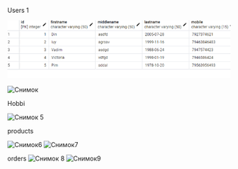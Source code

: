 Users 1

![image](https://raw.githubusercontent.com/Jsttta/Jsttta/main/Снимок%204.PNG)

![Снимок](https://github.com/Jsttta/Jsttta/assets/145556802/3cf5247e-dbff-463a-a04e-567eb2b6e0c8)

Hobbi

![Снимок 5](https://github.com/Jsttta/Jsttta/assets/145556802/1de1735a-904c-4833-8148-5f1b794e126f)

products

![Снимок6](https://github.com/Jsttta/Jsttta/assets/145556802/86057507-e087-4372-80af-331a29940c77)
![Снимок7](https://github.com/Jsttta/Jsttta/assets/145556802/89f1c039-656f-4011-ae9f-654e0922eb83)

orders
![Снимок 8](https://github.com/Jsttta/Jsttta/assets/145556802/ca3ee7e1-3f84-4127-8ac1-8528306b53d3)
![Снимок9](https://github.com/Jsttta/Jsttta/assets/145556802/e0376c97-0501-49b0-911e-b751d0519ef2)

